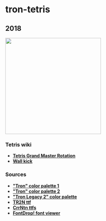 # tron-tetris
## 2018
<!-- ### ![Tetris](https://user-images.githubusercontent.com/63527442/202892592-9df3aea9-1eee-4713-ae87-1ffd8ad5adc4.JPG) -->
<img src="https://user-images.githubusercontent.com/63527442/202892592-9df3aea9-1eee-4713-ae87-1ffd8ad5adc4.JPG" width=300>


### Tetris wiki
  <ul>
  <li><a href="https://tetris.fandom.com/wiki/TGM_Rotation"><strong>Tetris Grand Master Rotation</strong></a></li>
  <li><a href="https://tetris.fandom.com/wiki/Wall_kick"><strong>Wall kick</strong></a></li>
  </ul>


### Sources
<ul>
<li><a href="https://www.colourlovers.com/lover/polettomichele"><strong>"Tron" color palette 1</strong></a></li>
<li><a href="https://www.colourlovers.com/palette/1526474/Tron"><strong>"Tron" color palette 2</strong></a></li>
<li><a href="https://www.colourlovers.com/palette/1406402/Tron_Legacy_2"><strong>"Tron Legacy 2" color palette</strong></a></li>
<li><a href="https://www.1001fonts.com/tr2n-font.html"><strong>TR2N ttf</strong></a></li>
<li><a href="https://archive.org/download/CrrNtn"><strong>CrrNtn ttfs</strong></a></li>
<li><a href="https://fontdrop.info/#/?darkmode=true"><strong>FontDrop! font viewer</strong></a></li>
</ul>
